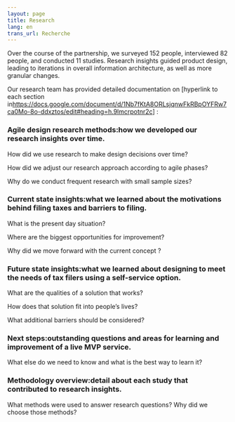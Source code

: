 ```yaml
---
layout: page
title: Research
lang: en
trans_url: Recherche
---
```

Over the course of the partnership, we surveyed 152 people, interviewed 82 people, and conducted 11 studies. Research insights guided product design, leading to iterations in overall information architecture, as well as more granular changes.

Our research team has provided detailed documentation on [hyperlink to each section in<https://docs.google.com/document/d/1Nb7fKtA8ORLsjqnwFkRBpOYFRw7ca0Mo-8o-ddxztos/edit#heading=h.9lmcrpotnr2c>] :

### Agile design research methods:how we developed our research insights over time.

How did we use research to make design decisions over time?

How did we adjust our research approach according to agile phases?

Why do we conduct frequent research with small sample sizes?

### Current state insights:what we learned about the motivations behind filing taxes and barriers to filing.

What is the present day situation?

Where are the biggest opportunities for improvement?

Why did we move forward with the current concept ?

### Future state insights:what we learned about designing to meet the needs of tax filers using a self-service option.

What are the qualities of a solution that works?

How does that solution fit into people’s lives?

What additional barriers should be considered?

### Next steps:outstanding questions and areas for learning and improvement of a live MVP service.

What else do we need to know and what is the best way to learn it?

### Methodology overview:detail about each study that contributed to research insights.

What methods were used to answer research questions? Why did we choose those methods?
